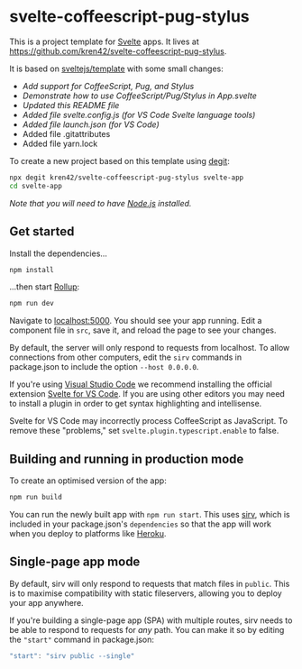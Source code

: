 # svelte-coffeescript-pug-stylus

This is a project template for [Svelte](https://svelte.dev) apps. It lives at https://github.com/kren42/svelte-coffeescript-pug-stylus.

It is based on [sveltejs/template](https://github.com/sveltejs/template) with some small changes:

- *Add support for CoffeeScript, Pug, and Stylus*
- *Demonstrate how to use CoffeeScript/Pug/Stylus in App.svelte*
- *Updated this README file*
- *Added file svelte.config.js (for VS Code Svelte language tools)*
- *Added file launch.json (for VS Code)*
- Added file .gitattributes
- Added file yarn.lock

To create a new project based on this template using [degit](https://github.com/Rich-Harris/degit):

```bash
npx degit kren42/svelte-coffeescript-pug-stylus svelte-app
cd svelte-app
```

*Note that you will need to have [Node.js](https://nodejs.org) installed.*


## Get started

Install the dependencies...

```bash
npm install
```

...then start [Rollup](https://rollupjs.org):

```bash
npm run dev
```

Navigate to [localhost:5000](http://localhost:5000). You should see your app running. Edit a component file in `src`, save it, and reload the page to see your changes.

By default, the server will only respond to requests from localhost. To allow connections from other computers, edit the `sirv` commands in package.json to include the option `--host 0.0.0.0`.

If you're using [Visual Studio Code](https://code.visualstudio.com/) we recommend installing the official extension [Svelte for VS Code](https://marketplace.visualstudio.com/items?itemName=svelte.svelte-vscode). If you are using other editors you may need to install a plugin in order to get syntax highlighting and intellisense.

Svelte for VS Code may incorrectly process CoffeeScript as JavaScript. To remove these "problems," set `svelte.plugin.typescript.enable` to false. 

## Building and running in production mode

To create an optimised version of the app:

```bash
npm run build
```

You can run the newly built app with `npm run start`. This uses [sirv](https://github.com/lukeed/sirv), which is included in your package.json's `dependencies` so that the app will work when you deploy to platforms like [Heroku](https://heroku.com).


## Single-page app mode

By default, sirv will only respond to requests that match files in `public`. This is to maximise compatibility with static fileservers, allowing you to deploy your app anywhere.

If you're building a single-page app (SPA) with multiple routes, sirv needs to be able to respond to requests for *any* path. You can make it so by editing the `"start"` command in package.json:

```js
"start": "sirv public --single"
```
